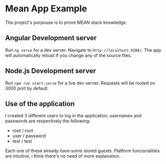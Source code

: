 # Mean App Example

The project's purpouse is to prove MEAN stack knowledge.

## Angular Development server

Run `ng serve` for a dev server. Navigate to `http://localhost:4200/`. The app will automatically reload if you change any of the source files.

## Node.js Development server

Run `npm run start:serve` for a live dev server. Requests will be routed on 3000 port by default.

## Use of the application

I created 3 different users to log in the application, usernames and passwords are respectively the following:

  - root / root
  - user / password
  - test / test

Each one of these already have some stored guests. 
Platform funcionalities are intuitive, i think there's no need of more explanation.
